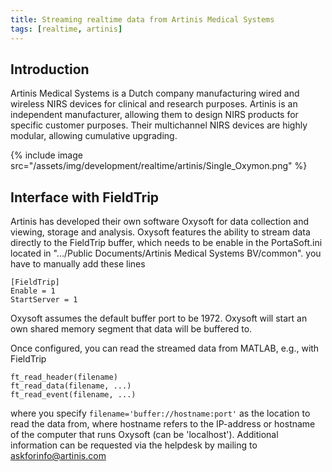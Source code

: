 ```yaml
---
title: Streaming realtime data from Artinis Medical Systems
tags: [realtime, artinis]
---
```


## Introduction

Artinis Medical Systems is a Dutch company manufacturing wired and wireless NIRS devices for clinical and research purposes. Artinis is an independent manufacturer, allowing them to design NIRS products for specific customer purposes. Their multichannel NIRS devices are highly modular, allowing cumulative upgrading.

{% include image src="/assets/img/development/realtime/artinis/Single_Oxymon.png" %}

## Interface with FieldTrip

Artinis has developed their own software Oxysoft for data collection and viewing, storage and analysis. Oxysoft features the ability to stream data directly to the FieldTrip buffer, which needs to be enable in the PortaSoft.ini located in ".../Public Documents/Artinis Medical Systems BV/common". you have to manually add these lines

    [FieldTrip]
    Enable = 1
    StartServer = 1

Oxysoft assumes the default buffer port to be 1972. Oxysoft will start an own shared memory segment that data will be buffered to.

Once configured, you can read the streamed data from MATLAB, e.g., with FieldTrip

    ft_read_header(filename)
    ft_read_data(filename, ...)
    ft_read_event(filename, ...)

where you specify `filename='buffer://hostname:port'` as the location to read the data from, where hostname refers to the IP-address or hostname of the computer that runs Oxysoft (can be 'localhost'). Additional information can be requested via the helpdesk by mailing to askforinfo@artinis.com
